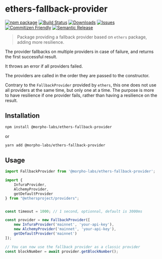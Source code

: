 # ethers-fallback-provider
[![npm package][npm-img]][npm-url]
[![Build Status][build-img]][build-url]
[![Downloads][downloads-img]][downloads-url]
[![Issues][issues-img]][issues-url]
[![Commitizen Friendly][commitizen-img]][commitizen-url]
[![Semantic Release][semantic-release-img]][semantic-release-url]

> Package providing a fallback provider based on `ethers` package, adding more resilience.

The provider fallbacks on multiple providers in case of failure, and returns the first successful result.

It throws an error if all providers failed.

The providers are called in the order they are passed to the constructor.

Contrary to the `FallbackProvider` provided by `ethers`, this one does not use all providers at the same time, but only one at a time.
The purpose is more to have resilience if one provider fails, rather than having a resilience on the result.

## Installation
```bash
npm install @morpho-labs/ethers-fallback-provider
```
or
```bash
yarn add @morpho-labs/ethers-fallback-provider
```

## Usage

```typescript
import FallbackProvider from '@morpho-labs/ethers-fallback-provider';

import { 
    InfuraProvider, 
    AlchemyProvider, 
    getDefaultProvider 
} from "@ethersproject/providers";


const timeout = 1000; // 1 second, optionnal, default is 3000ms

const provider = new FallbackProvider([
    new InfuraProvider('mainnet', 'your-api-key'),
    new AlchemyProvider('mainnet', 'your-api-key'),
    getDefaultProvider('mainnet')
]);

// You can now use the fallback provider as a classic provider
const blockNumber = await provider.getBlockNumber();

```


[build-img]: https://github.com/morpho-labs/ethers-fallback-provider/actions/workflows/ci.yaml/badge.svg?branch=main
[build-url]: https://github.com/morpho-labs/ethers-fallback-provider/actions/workflows/ci.yaml
[downloads-img]: https://img.shields.io/npm/dt/ethers-multicall-provider
[downloads-url]: https://www.npmtrends.com/ethers-multicall-provider
[npm-img]: https://img.shields.io/npm/v/ethers-multicall-provider
[npm-url]: https://www.npmjs.com/package/ethers-multicall-provider
[issues-img]: https://img.shields.io/github/issues/morpho-labs/ethers-fallback-provider
[issues-url]: https://github.com/morpho-labs/ethers-fallback-provider/issues
[codecov-img]: https://codecov.io/gh/morpho-labs/ethers-fallback-provider/branch/main/graph/badge.svg
[codecov-url]: https://codecov.io/gh/morpho-labs/ethers-fallback-provider
[semantic-release-img]: https://img.shields.io/badge/%20%20%F0%9F%93%A6%F0%9F%9A%80-semantic--release-e10079.svg
[semantic-release-url]: https://github.com/semantic-release/semantic-release
[commitizen-img]: https://img.shields.io/badge/commitizen-friendly-brightgreen.svg
[commitizen-url]: http://commitizen.github.io/cz-cli/
